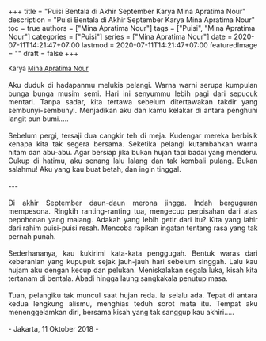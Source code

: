 +++
title = "Puisi Bentala di Akhir September Karya Mina Apratima Nour"
description = "Puisi Bentala di Akhir September Karya Mina Apratima Nour"
toc = true
authors = ["Mina Apratima Nour"]
tags = ["Puisi", "Mina Apratima Nour"]
categories = ["Puisi"]
series = ["Mina Apratima Nour"]
date = 2020-07-11T14:21:47+07:00
lastmod = 2020-07-11T14:21:47+07:00
featuredImage = ""
draft = false
+++

<div style="text-align: justify;">
<div style="font-size: small;">Karya <a href="/authors/mina-apratima-nour/" target="_blank">Mina Apratima Nour</a></div><br />
Aku duduk di hadapanmu melukis pelangi. Warna warni serupa kumpulan bunga bunga musim semi. Hari ini senyummu lebih pagi dari sepucuk mentari. Tanpa sadar, kita tertawa sebelum ditertawakan takdir yang sembunyi-sembunyi. Menjadikan aku dan kamu kelakar di antara penghuni langit pun bumi.....<br />
<br />
Sebelum pergi, tersaji dua cangkir teh di meja. Kudengar mereka berbisik kenapa kita tak segera bersama. Seketika pelangi kutambahkan warna hitam dan abu-abu. Agar bersiap jika bukan hujan tapi badai yang menderu. Cukup di hatimu, aku senang lalu lalang dan tak kembali pulang. Bukan salahmu! Aku yang kau buat betah, dan ingin tinggal.<br />
<br />
---<br />
<br />
Di akhir September daun-daun merona jingga. Indah berguguran mempesona. Ringkih ranting-ranting tua, mengecup perpisahan dari atas pepohonan yang malang. Adakah yang lebih getir dari itu? Kita yang lahir dari rahim puisi-puisi resah. Mencoba rapikan ingatan tentang rasa yang tak pernah punah.<br />
<br />
Sederhananya, kau kukirimi kata-kata penggugah. Bentuk waras dari keberanian yang kupupuk sejak jauh-jauh hari sebelum singgah. Lalu kau hujam aku dengan kecup dan pelukan. Meniskalakan segala luka, kisah kita tertanam di bentala. Abadi hingga laung sangkakala penutup masa.<br />
<br />
Tuan, pelangiku tak muncul saat hujan reda. Ia selalu ada. Tepat di antara kedua lengkung alismu, menghias teduh sorot mata itu. Tempat aku menenggelamkan diri, bersama kisah yang tak sanggup kau akhiri.....<br />
<br />
- Jakarta, 11 Oktober 2018 -</div>
